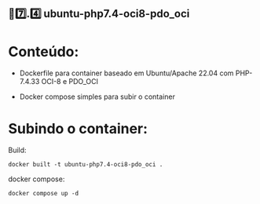 ## 🐘7️⃣.4️⃣ ubuntu-php7.4-oci8-pdo_oci

# Conteúdo:

- Dockerfile para container baseado em Ubuntu/Apache 22.04 com PHP-7.4.33 OCI-8 e PDO_OCI

- Docker compose simples para subir o container


# Subindo o container:
Build:

```
docker built -t ubuntu-php7.4-oci8-pdo_oci .
```
docker compose:
```
docker compose up -d
```
